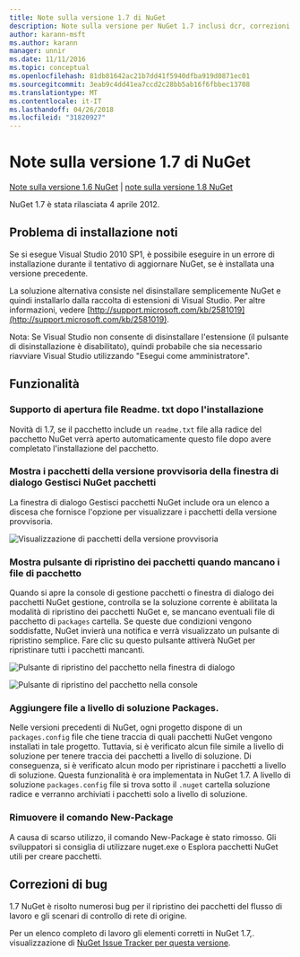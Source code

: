 ```yaml
---
title: Note sulla versione 1.7 di NuGet
description: Note sulla versione per NuGet 1.7 inclusi dcr, correzioni di bug, le funzionalità aggiunte e problemi noti.
author: karann-msft
ms.author: karann
manager: unnir
ms.date: 11/11/2016
ms.topic: conceptual
ms.openlocfilehash: 81db81642ac21b7dd41f5940dfba919d0871ec01
ms.sourcegitcommit: 3eab9c4dd41ea7ccd2c28bb5ab16f6fbbec13708
ms.translationtype: MT
ms.contentlocale: it-IT
ms.lasthandoff: 04/26/2018
ms.locfileid: "31820927"
---
```

# <a name="nuget-17-release-notes"></a>Note sulla versione 1.7 di NuGet

[Note sulla versione 1.6 NuGet](../release-notes/nuget-1.6.md) | [note sulla versione 1.8 NuGet](../release-notes/nuget-1.8.md)

NuGet 1.7 è stata rilasciata 4 aprile 2012.

## <a name="known-installation-issue"></a>Problema di installazione noti
Se si esegue Visual Studio 2010 SP1, è possibile eseguire in un errore di installazione durante il tentativo di aggiornare NuGet, se è installata una versione precedente.

La soluzione alternativa consiste nel disinstallare semplicemente NuGet e quindi installarlo dalla raccolta di estensioni di Visual Studio.  Per altre informazioni, vedere [http://support.microsoft.com/kb/2581019](http://support.microsoft.com/kb/2581019).

Nota: Se Visual Studio non consente di disinstallare l'estensione (il pulsante di disinstallazione è disabilitato), quindi probabile che sia necessario riavviare Visual Studio utilizzando "Esegui come amministratore".

## <a name="features"></a>Funzionalità

### <a name="support-opening-readmetxt-file-after-installation"></a>Supporto di apertura file Readme. txt dopo l'installazione
Novità di 1.7, se il pacchetto include un `readme.txt` file alla radice del pacchetto NuGet verrà aperto automaticamente questo file dopo avere completato l'installazione del pacchetto.

### <a name="show-prerelease-packages-in-the-manage-nuget-packages-dialog"></a>Mostra i pacchetti della versione provvisoria della finestra di dialogo Gestisci NuGet pacchetti
La finestra di dialogo Gestisci pacchetti NuGet include ora un elenco a discesa che fornisce l'opzione per visualizzare i pacchetti della versione provvisoria.

![Visualizzazione di pacchetti della versione provvisoria](./media/prerelease-dropdown.png)

### <a name="show-package-restore-button-when-package-files-are-missing"></a>Mostra pulsante di ripristino dei pacchetti quando mancano i file di pacchetto
Quando si apre la console di gestione pacchetti o finestra di dialogo dei pacchetti NuGet gestione, controlla se la soluzione corrente è abilitata la modalità di ripristino dei pacchetti NuGet e, se mancano eventuali file di pacchetto di `packages` cartella. Se queste due condizioni vengono soddisfatte, NuGet invierà una notifica e verrà visualizzato un pulsante di ripristino semplice. Fare clic su questo pulsante attiverà NuGet per ripristinare tutti i pacchetti mancanti.

![Pulsante di ripristino del pacchetto nella finestra di dialogo](./media/packagerestore-dialog.png)

![Pulsante di ripristino del pacchetto nella console](./media/packagerestore-console.png)

### <a name="add-solution-level-packagesconfig-file"></a>Aggiungere file a livello di soluzione Packages.
Nelle versioni precedenti di NuGet, ogni progetto dispone di un `packages.config` file che tiene traccia di quali pacchetti NuGet vengono installati in tale progetto. Tuttavia, si è verificato alcun file simile a livello di soluzione per tenere traccia dei pacchetti a livello di soluzione. Di conseguenza, si è verificato alcun modo per ripristinare i pacchetti a livello di soluzione.
Questa funzionalità è ora implementata in NuGet 1.7. A livello di soluzione `packages.config` file si trova sotto il `.nuget` cartella soluzione radice e verranno archiviati i pacchetti solo a livello di soluzione.

### <a name="remove-new-package-command"></a>Rimuovere il comando New-Package
A causa di scarso utilizzo, il comando New-Package è stato rimosso. Gli sviluppatori si consiglia di utilizzare nuget.exe o Esplora pacchetti NuGet utili per creare pacchetti.

## <a name="bug-fixes"></a>Correzioni di bug
1.7 NuGet è risolto numerosi bug per il ripristino dei pacchetti del flusso di lavoro e gli scenari di controllo di rete di origine.

Per un elenco completo di lavoro gli elementi corretti in NuGet 1.7,. visualizzazione di [NuGet Issue Tracker per questa versione](http://nuget.codeplex.com/workitem/list/advanced?keyword=&status=Closed&type=All&priority=All&release=NuGet%201.7&assignedTo=All&component=All&sortField=Votes&sortDirection=Descending&page=0).
